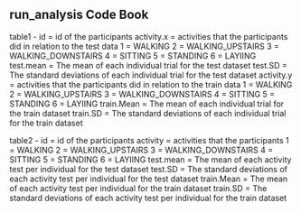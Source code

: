 ## run_analysis Code Book

table1 - 
id = id of the participants
activity.x = activities that the participants did in relation to the test data
		   1 = WALKING
		   2 = WALKING_UPSTAIRS
		   3 = WALKING_DOWNSTAIRS
		   4 = SITTING
		   5 = STANDING
		   6 = LAYIING
test.mean = The mean of each individual trial for the test dataset
test.SD = The standard deviations of each individual trial for the test dataset
activity.y = activities that the participants did in relation to the train data
		   1 = WALKING
		   2 = WALKING_UPSTAIRS
		   3 = WALKING_DOWNSTAIRS
		   4 = SITTING
		   5 = STANDING
		   6 = LAYIING
train.Mean = The mean of each individual trial for the train dataset
train.SD = The standard deviations of each individual trial for the train dataset

table2 - 
id = id of the participants
activity = activities that the participants
		   1 = WALKING
		   2 = WALKING_UPSTAIRS
		   3 = WALKING_DOWNSTAIRS
		   4 = SITTING
		   5 = STANDING
		   6 = LAYIING
test.mean = The mean of each activity test per individual for the test dataset
test.SD = The standard deviations of  each activity test per individual for the test dataset
train.Mean = The mean of  each activity test per individual for the train dataset
train.SD = The standard deviations of each activity test per individual for the train dataset
